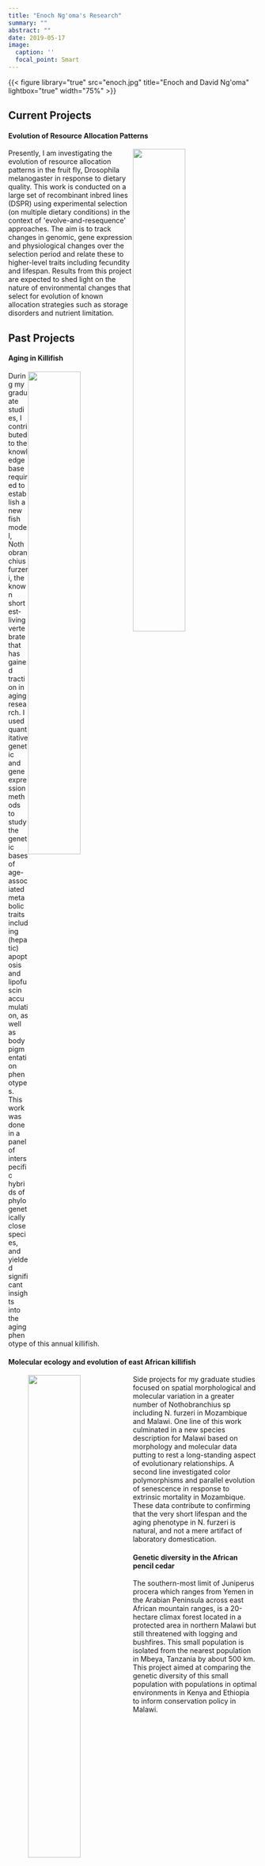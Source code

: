 ```yaml
---
title: "Enoch Ng'oma's Research"
summary: ""
abstract: ""
date: 2019-05-17
image:
  caption: ''
  focal_point: Smart
---
```


{{< figure library="true" src="enoch.jpg" title="Enoch and David Ng'oma" lightbox="true" width="75%" >}}

## Current Projects

#### Evolution of Resource Allocation Patterns

<figure>
<img style = "float:right; margin: 0 0 0 0" src="/img/enoch_proj4.png" width="50%"  />
</figure>

Presently, I am investigating the evolution of resource allocation patterns in the fruit fly, Drosophila melanogaster in response to dietary quality. This work is conducted on a large set of recombinant inbred lines (DSPR) using experimental selection (on multiple dietary conditions) in the context of 'evolve-and-resequence' approaches. The aim is to track changes in genomic, gene expression and physiological changes over the selection period and relate these to higher-level traits including fecundity and lifespan. Results from this project are expected to shed light on the nature of environmental changes that select for evolution of known allocation strategies such as storage disorders and nutrient limitation.

## Past Projects 

#### Aging in Killifish

<figure>
<img style = "float:right; margin: 0 0 0 0" src="/img/enoch_proj3.png" width="50%"  />
</figure>

During my graduate studies, I contributed to the knowledge base required to establish a new fish model, Nothobranchius furzeri, the known shortest-living vertebrate that has gained traction in aging research. I used quantitative genetic and gene expression methods to study the genetic bases of age-associated metabolic traits including (hepatic) apoptosis and lipofuscin accumulation, as well as body pigmentation phenotypes. This work was done in a panel of interspecific hybrids of phylogenetically close species, and yielded significant insights into the aging phenotype of this annual killifish.

#### Molecular ecology and evolution of east African killifish

<figure>
<img style = "float:left; margin: 0 0 0 0" src="/img/enoch_proj1.png" width="50%"  />
</figure>

Side projects for my graduate studies focused on spatial morphological and molecular variation in a greater number of Nothobranchius sp including N. furzeri in Mozambique and Malawi. One line of this work culminated in a new species description for Malawi based on morphology and molecular data putting to rest a long-standing aspect of evolutionary relationships. A second line investigated color polymorphisms and parallel evolution of senescence in response to extrinsic mortality in Mozambique. These data contribute to confirming that the very short lifespan and the aging phenotype in N. furzeri is natural, and not a mere artifact of laboratory domestication.

#### Genetic diversity in the African pencil cedar

<figure>
<img style = "float:left; margin: 0 10px 0 0" src="/img/enoch_proj2.png" width="50%"  />
</figure>

The southern-most limit of Juniperus procera which ranges from Yemen in the Arabian Peninsula across east African mountain ranges, is a 20-hectare climax forest located in a protected area in northern Malawi but still threatened with logging and bushfires. This small population is isolated from the nearest population in Mbeya, Tanzania by about 500 km. This project aimed at comparing the genetic diversity of this small population with populations in optimal environments in Kenya and Ethiopia to inform conservation policy in Malawi.

